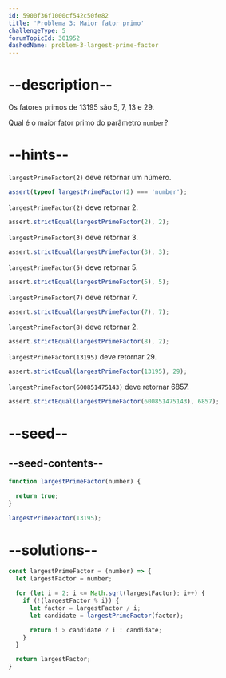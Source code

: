 ```yaml
---
id: 5900f36f1000cf542c50fe82
title: 'Problema 3: Maior fator primo'
challengeType: 5
forumTopicId: 301952
dashedName: problem-3-largest-prime-factor
---
```


# --description--

Os fatores primos de 13195 são 5, 7, 13 e 29.

Qual é o maior fator primo do parâmetro `number`?

# --hints--

`largestPrimeFactor(2)` deve retornar um número.

```js
assert(typeof largestPrimeFactor(2) === 'number');
```

`largestPrimeFactor(2)` deve retornar 2.

```js
assert.strictEqual(largestPrimeFactor(2), 2);
```

`largestPrimeFactor(3)` deve retornar 3.

```js
assert.strictEqual(largestPrimeFactor(3), 3);
```

`largestPrimeFactor(5)` deve retornar 5.

```js
assert.strictEqual(largestPrimeFactor(5), 5);
```

`largestPrimeFactor(7)` deve retornar 7.

```js
assert.strictEqual(largestPrimeFactor(7), 7);
```

`largestPrimeFactor(8)` deve retornar 2.

```js
assert.strictEqual(largestPrimeFactor(8), 2);
```

`largestPrimeFactor(13195)` deve retornar 29.

```js
assert.strictEqual(largestPrimeFactor(13195), 29);
```

`largestPrimeFactor(600851475143)` deve retornar 6857.

```js
assert.strictEqual(largestPrimeFactor(600851475143), 6857);
```

# --seed--

## --seed-contents--

```js
function largestPrimeFactor(number) {

  return true;
}

largestPrimeFactor(13195);
```

# --solutions--

```js
const largestPrimeFactor = (number) => {
  let largestFactor = number;

  for (let i = 2; i <= Math.sqrt(largestFactor); i++) {
    if (!(largestFactor % i)) {
      let factor = largestFactor / i;
      let candidate = largestPrimeFactor(factor);

      return i > candidate ? i : candidate;
    }
  }

  return largestFactor;
}
```
